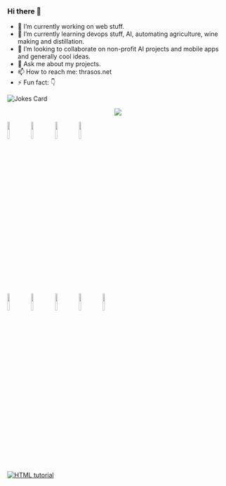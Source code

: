### Hi there 👋



- 🔭 I’m currently working on web stuff.
- 🌱 I’m currently learning devops stuff, AI, automating agriculture, wine making and distillation.
- 👯 I’m looking to collaborate on non-profit AI projects and mobile apps and generally cool ideas.
- 💬 Ask me about my projects.
- 📫 How to reach me: thrasos.net
- ⚡ Fun fact: :point_down:


![Jokes Card](https://readme-jokes.vercel.app/api)


<p align="center">
<img src="https://github-readme-stats.vercel.app/api/top-langs?username=thrasos&layout=compact"/>
</p>
<code><img width="10%" src="https://www.vectorlogo.zone/logos/python/python-ar21.svg"></code>
<code><img width="10%" src="https://www.vectorlogo.zone/logos/java/java-ar21.svg"></code>
<code><img width="10%" src="https://www.vectorlogo.zone/logos/w3_html5/w3_html5-ar21.svg"></code>
<code><img width="10%" src="https://www.vectorlogo.zone/logos/w3_css/w3_css-ar21.svg"></code>
<br />
<code><img width="10%" src="https://www.vectorlogo.zone/logos/swift/swift-horizontal.svg"></code>
<code><img width="10%" src="https://www.vectorlogo.zone/logos/postgresql/postgresql-horizontal.svg"></code>
<code><img width="10%" src="https://www.vectorlogo.zone/logos/git-scm/git-scm-ar21.svg"></code>
<code><img width="10%" src="https://www.vectorlogo.zone/logos/github/github-ar21.svg"></code>
<code><img width="10%" src="https://www.vectorlogo.zone/logos/postgresql/postgresql-horizontal.svg"></code>
<br />

<a href="https://www.linkedin.com/in/nerantzis/"><img src="https://img.shields.io/badge/LinkedIn-0077B5?style=for-the-badge&logo=linkedin&logoColor=white" alt="HTML tutorial"></a>
